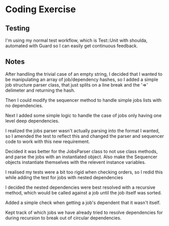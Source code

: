 # Coding Exercise #

## Testing

I'm using my normal test workflow, which is Test::Unit with shoulda, automated with Guard so I can easily get continuous feedback.

## Notes

After handling the trivial case of an empty string, I decided that I wanted to be manipulating an array of job/dependency hashes,
so I added a simple job structure parser class, that just splits on a line break and the '=>' delimeter and returning the hash.

Then I could modify the sequencer method to handle simple jobs lists with no dependencies.

Next I added some simple logic to handle the case of jobs only having one level deep dependencies.

I realized the jobs parser wasn't actually parsing into the format I wanted, so I amended the test to reflect this and changed the parser and sequencer code to work with this new requirement.

Decided it was better for the JobsParser class to not use class methods, and parse the jobs with an instantiated object. Also make the Sequencer objects instantiate themselves with the relevent instance variables.

I realised my tests were a bit too rigid when checking orders, so I redid this while adding the test for jobs with nested dependencies

I decided the nested dependencies were best resolved with a recursive method, which would be called against a job until the job itself was sorted.

Added a simple check when getting a job's dependent that it wasn't itself.

Kept track of which jobs we have already tried to resolve dependencies for during recursion to break out of circular dependencies.